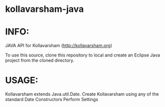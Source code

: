 kollavarsham-java
=================

INFO:
=====
JAVA API for Kollavarsham (http://kollavarsham.org)

To use this source, clone this repository to local and create an Eclipse Java project from the cloned directory.

USAGE:
======
Kollavarsham extends Java.util.Date. 
Create Kollavarsham using any of the standard Date Constructors
Perform Settings 

